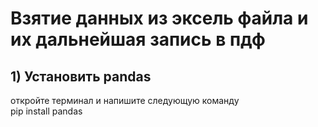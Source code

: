 # Взятие данных из эксель файла и их дальнейшая запись в пдф
## 1) Установить pandas
откройте терминал и напишите следующую команду  
    pip install pandas  
    
